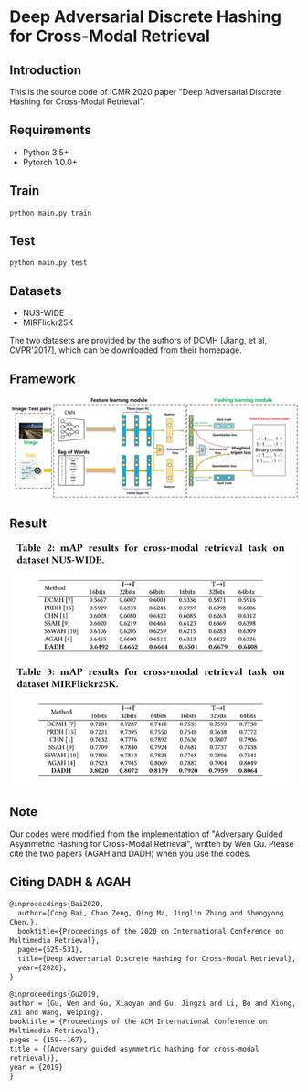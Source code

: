 # Deep Adversarial Discrete Hashing for Cross-Modal Retrieval

## Introduction

This is the source code of ICMR 2020 paper "Deep Adversarial Discrete Hashing for Cross-Modal Retrieval".

## Requirements

- Python 3.5+
- Pytorch 1.0.0+

##  Train

```shell
python main.py train
```

## Test

```shell
python main.py test
```

## Datasets

- NUS-WIDE 
- MIRFlickr25K

The two datasets are provided by the authors of DCMH [Jiang, et al, CVPR'2017], which can be downloaded from their homepage.

## Framework

![](framework.png)

## Result

<img src="result.png" style="zoom: 67%;" />

## Note

Our codes were modified from the implementation of "Adversary Guided Asymmetric Hashing for Cross-Modal Retrieval", written by Wen Gu. Please cite the  two papers (AGAH and DADH) when you use the codes.

## Citing DADH & AGAH

```
@inproceedings{Bai2020,
  author={Cong Bai, Chao Zeng, Qing Ma, Jinglin Zhang and Shengyong Chen.},
  booktitle={Proceedings of the 2020 on International Conference on Multimedia Retrieval},
  pages={525-531},
  title={Deep Adversarial Discrete Hashing for Cross-Modal Retrieval},
  year={2020},
}
```
```
@inproceedings{Gu2019,
author = {Gu, Wen and Gu, Xiaoyan and Gu, Jingzi and Li, Bo and Xiong, Zhi and Wang, Weiping},
booktitle = {Proceedings of the ACM International Conference on Multimedia Retrieval},
pages = {159--167},
title = {{Adversary guided asymmetric hashing for cross-modal retrieval}},
year = {2019}
}
```
